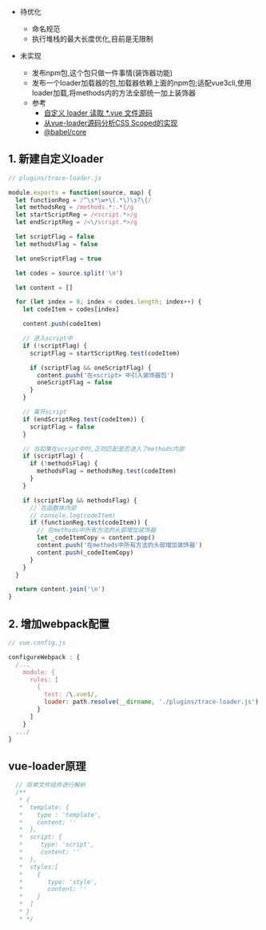 + 待优化
  + 命名规范
  + 执行堆栈的最大长度优化,目前是无限制

+ 未实现
  + 发布npm包,这个包只做一件事情(装饰器功能)
  + 发布一个loader加载器的包,加载器依赖上面的npm包;适配vue3cli,使用loader加载,将methods内的方法全部统一加上装饰器
  + 参考
    + [自定义 loader 读取 *.vue 文件源码](https://juejin.cn/post/6904686261080948750)
    + [从vue-loader源码分析CSS Scoped的实现](https://juejin.cn/post/6844903949900742670)
    + [@babel/core
](https://www.babeljs.cn/docs/babel-core#options)


## 1. 新建自定义loader
```js
// plugins/trace-loader.js

module.exports = function(source, map) {
  let functionReg = /^\s*\w+\(.*\)\s?\{/
  let methodsReg = /methods.*:.*{/g
  let startScriptReg = /<script.*>/g
  let endScriptReg = /<\/script.*>/g

  let scriptFlag = false
  let methodsFlag = false

  let oneScriptFlag = true

  let codes = source.split('\n')

  let content = []

  for (let index = 0; index < codes.length; index++) {
    let codeItem = codes[index]

    content.push(codeItem)

    // 进入script中
    if (!scriptFlag) {
      scriptFlag = startScriptReg.test(codeItem)

      if (scriptFlag && oneScriptFlag) {
        content.push('在<script> 中引入装饰器包')
        oneScriptFlag = false
      }
    }

    // 离开script
    if (endScriptReg.test(codeItem)) {
      scriptFlag = false
    }

    // 当如果在script中时,正则匹配是否进入了methods内部
    if (scriptFlag) {
      if (!methodsFlag) {
        methodsFlag = methodsReg.test(codeItem)
      }
    }

    if (scriptFlag && methodsFlag) {
      // 在函数体内部
      // console.log(codeItem)
      if (functionReg.test(codeItem)) {
        // 在methods中所有方法的头部增加装饰器
        let _codeItemCopy = content.pop()
        content.push('在methods中所有方法的头部增加装饰器')
        content.push(_codeItemCopy)
      }
    }
  }

  return content.join('\n')
}
```
##  2. 增加webpack配置
```js
// vue.config.js

configureWebpack : {
  /...
    module: {
      rules: [
        {
          test: /\.vue$/,
          loader: path.resolve(__dirname, './plugins/trace-loader.js')
        }
      ]
    }
  .../
}
```


## vue-loader原理
```js
  // 将单文件组件进行解析
  /**
   * {
   *  template: {
   *    type : 'template',
   *    content: ''
   *  },
   *  script: {
   *     type: 'script',
   *     content: ''
   *  },
   *  styles:[
   *    {
   *       type: 'style',
   *       content: ''
   *    }
   *  ]
   * }
   * */
```
```